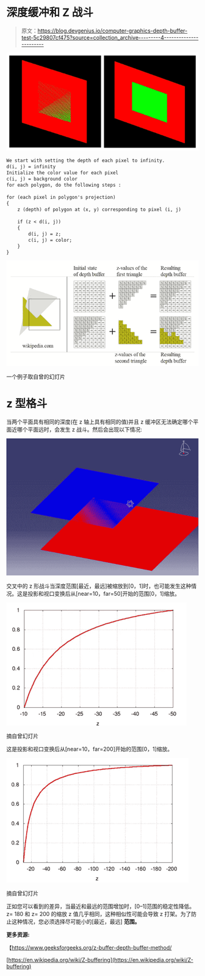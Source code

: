 # 深度缓冲和 Z 战斗

> 原文：<https://blog.devgenius.io/computer-graphics-depth-buffer-test-5c29807cf475?source=collection_archive---------4----------------------->

![](img/f012a895a834040fe84ceb8a152a05d4.png)

```
We start with setting the depth of each pixel to infinity.
d(i, j) = infinity
Initialize the color value for each pixel 
c(i, j) = background color
for each polygon, do the following steps :

for (each pixel in polygon's projection)
{
    z (depth) of polygon at (x, y) corresponding to pixel (i, j)

    if (z < d(i, j))
    {
        d(i, j) = z;
        c(i, j) = color;
    }
}
```

![](img/52ee65431d8e73b214cde99fb98e6fa9.png)

一个例子取自曾的幻灯片

# z 型格斗

当两个平面具有相同的深度(在 z 轴上具有相同的值)并且 z 缓冲区无法确定哪个平面近哪个平面远时，会发生 z 战斗。然后会出现以下情况:

![](img/b686adb5be22baa540dcac2653795688.png)

交叉中的 z 形战斗当深度范围[最近，最远]被缩放到[0，1]时，也可能发生这种情况。这是投影和视口变换后从[near=10，far=50]开始的范围[0，1]缩放。

![](img/2cdc38ded9ff164976310b7c812241af.png)

摘自曾幻灯片

这是投影和视口变换后从[near=10，far=200]开始的范围[0，1]缩放。

![](img/2f7c4658e4ee6ec68396c23d62d19d2c.png)

摘自曾幻灯片

正如您可以看到的差异，当最近和最远的范围增加时，[0–1]范围的稳定性降低。z= 180 和 z= 200 的缩放 z 值几乎相同，这种相似性可能会导致 z 打架。为了防止这种情况，您必须选择尽可能小的[最近，最远] **范围。**

**更多资源:**

【https://www.geeksforgeeks.org/z-buffer-depth-buffer-method/ 

[https://en.wikipedia.org/wiki/Z-buffering](https://en.wikipedia.org/wiki/Z-buffering)